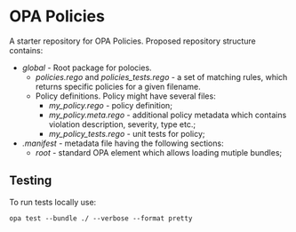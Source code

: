 # OPA Policies

A starter repository for OPA Policies. Proposed repository structure contains:
* *global* - Root package for polocies.
  * *policies.rego* and *policies_tests.rego* - a set of matching rules, which returns specific policies for a given filename.
  * Policy definitions. Policy might have several files:
    * *my_policy.rego* - policy definition;
    * *my_policy.meta.rego* - additional policy metadata which contains violation description, severity, type etc.;
    * *my_policy_tests.rego* - unit tests for policy;
* *.manifest* - metadata file having the following sections:
  * *root* - standard OPA element which allows loading mutiple bundles;

## Testing

To run tests locally use:
```
opa test --bundle ./ --verbose --format pretty
```


